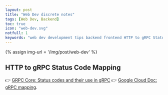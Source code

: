 ```yaml
---
layout: post
title: "Web Dev discrete notes"
tags: [Web Dev, Backend]
toc: true
icon: "web-dev.svg"
notfull: 1
keywords: "web dev development tips backend frontend HTTP to gRPC Status Code Mapping"
---
```


{% assign img-url = '/img/post/web-dev' %}

## HTTP to gRPC Status Code Mapping

👉 [GRPC Core: Status codes and their use in gRPC](https://grpc.github.io/grpc/core/md_doc_statuscodes.html)
👉 [Google Cloud Doc: gRPC mapping](https://cloud.google.com/apis/design/errors#grpc_mapping).
